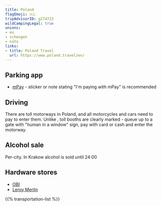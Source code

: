 ```yaml
---
title: Poland
flagEmoji: 🇵🇱
tripAdvisorID: g274723
wildCampingLegal: true
unions:
- eu
- schengen
- nato
links:
- title: Poland Travel
  url: https://www.poland.travel/en/
---
```


## Parking app

- [mPay](https://www.mpay.pl) - sticker or note stating "I'm paying with mPay" is recommended

## Driving

There are toll motorways in Poland, and all motorcycles and cars need to pay to enter them. Unlike [](/countries/italy/#driving), toll booths are clearly marked - queue up to a gate with "human in a window" sign, pay with card or cash and enter the motorway.

## Alcohol sale

Per-city. In Krakow alcohol is sold until 24:00

## Hardware stores

- [OBI](https://www.obi.pl/)
- [Leroy Merlin](https://www.leroymerlin.pl/sklepy.html)

{{% transportation-list %}}
